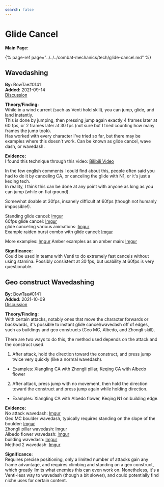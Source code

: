 ```yaml
---
search: false
---
```


# Glide Cancel

**Main Page:**  

{% page-ref page="../../../combat-mechanics/tech/glide-cancel.md" %}

## Wavedashing

**By:** BowTae#0141  
**Added:** 2021-09-14  
[Discussion](https://tickets.deeznuts.moe/ticket-archive/attachments_885694208613158963_887107234243420200_transcript-wavedashing.html)

**Theory/Finding:**  
While in a wind current (such as Venti hold skill), you can jump, glide, and land instantly.  
This is done by jumping, then pressing jump again exactly 4 frames later at 60 fps, or 2 frames later at 30 fps (not sure but I tried counting how many frames the jump took).  
Has worked with every character I've tried so far, but there may be examples where this doesn't work.
Can be known as glide cancel, wave dash, or wavedash.

**Evidence:**  
I found this technique through this video: [Bilibili Video](https://www.bilibili.com/video/BV1Cb4y1d7Kr?from=search&seid=9267604745435991278)

In the few english comments I could find about this, people often said you had to do it by canceling CA, or canceling the glide with N1, or it's just a keqing tech.  
In reality, I think this can be done at any point with anyone as long as you can jump (while on flat ground).

Somewhat doable at 30fps, insanely difficult at 60fps (though not humanly impossible!).

Standing glide cancel: [Imgur](https://imgur.com/OggEdpG)  
60fps glide cancel: [Imgur](https://imgur.com/ripNFSg)  
glide canceling various animations: [Imgur](https://imgur.com/NvWDcSu)  
Example raiden burst combo with glide cancel: [Imgur](https://imgur.com/AjzO2zO)  

More examples: [Imgur](https://imgur.com/VnM0Rdm)
Amber examples as an amber main: [Imgur](https://imgur.com/6XJeJzU)  

**Significance:**  
Could be used in teams with Venti to do extremely fast cancels without using stamina. Possibly consistent at 30 fps, but usability at 60fps is very questionable.

## Geo construct Wavedashing

**By:** BowTae#0141  
**Added:** 2021-10-09  
[Discussion](https://tickets.deeznuts.moe/ticket-archive/attachments_890716522190880828_896135115158192168_transcript-geo-construct-wavedash.html)

**Theory/Finding:**  
With certain attacks, notably ones that move the character forwards or backwards, it's possible to instant glide cancel/wavedash off of edges, such as buildings and geo constructs (Geo MC, Albedo, and Zhongli skill). 

There are two ways to do this, the method used depends on the attack and the construct used.  
1. After attack, hold the direction toward the construct, and press jump twice very quickly (like a normal wavedash).  
- Examples: Xiangling CA with Zhongli pillar, Keqing CA with Albedo flower  
2. After attack, press jump with no movement, then hold the direction toward the construct and press jump again while holding direction.  
- Examples: Xiangling CA with Albedo flower, Keqing N1 on building edge.

**Evidence:**  
No attack wavedash: [Imgur](https://imgur.com/YUxsqct)  
Geo MC boulder wavedash, typically requires standing on the slope of the boulder: [Imgur](https://imgur.com/A5QN2b7)  
Zhongli pillar wavedash: [Imgur](https://imgur.com/gDKc6Of)  
Albedo flower wavedash: [Imgur](https://imgur.com/ZtFoW0a)  
building wavedash: [Imgur](https://imgur.com/nYu0w8l)  
Method 2 wavedash: [Imgur](https://imgur.com/wfqHnGO)

**Significance:**  
Requires precise positioning, only a limited number of attacks gain any frame advantage, and requires climbing and standing on a geo construct, which greatly limits what enemies this can even work on. Nonetheless, it's a Venti-less way to wavedash (though a bit slower), and could potentially find niche uses for certain content.
